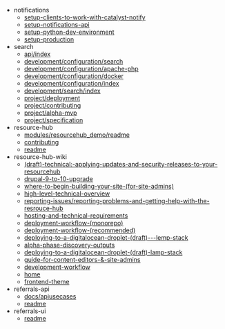 - notifications
  - [setup-clients-to-work-with-catalyst-notify](notifications/setup-clients-to-work-with-catalyst-notify)
  - [setup-notifications-api](notifications/setup-notifications-api)
  - [setup-python-dev-environment](notifications/setup-python-dev-environment)
  - [setup-production](notifications/setup-production)
- search
  - [api/index](search/api/index)
  - [development/configuration/search](search/development/configuration/search)
  - [development/configuration/apache-php](search/development/configuration/apache-php)
  - [development/configuration/docker](search/development/configuration/docker)
  - [development/configuration/index](search/development/configuration/index)
  - [development/search/index](search/development/search/index)
  - [project/deployment](search/project/deployment)
  - [project/contributing](search/project/contributing)
  - [project/alpha-mvp](search/project/alpha-mvp)
  - [project/specification](search/project/specification)
- resource-hub
  - [modules/resourcehub_demo/readme](resource-hub/modules/resourcehub_demo/readme)
  - [contributing](resource-hub/contributing)
  - [readme](resource-hub/readme)
- resource-hub-wiki
  - [(draft)-technical:-applying-updates-and-security-releases-to-your-resourcehub](resource-hub-wiki/(draft)-technical:-applying-updates-and-security-releases-to-your-resourcehub)
  - [drupal-9-to-10-upgrade](resource-hub-wiki/drupal-9-to-10-upgrade)
  - [where-to-begin-building-your-site-(for-site-admins)](resource-hub-wiki/where-to-begin-building-your-site-(for-site-admins))
  - [high-level-technical-overview](resource-hub-wiki/high-level-technical-overview)
  - [reporting-issues/reporting-problems-and-getting-help-with-the-resrouce-hub](resource-hub-wiki/reporting-issues/reporting-problems-and-getting-help-with-the-resrouce-hub)
  - [hosting-and-technical-requirements](resource-hub-wiki/hosting-and-technical-requirements)
  - [deployment-workflow-(monorepo)](resource-hub-wiki/deployment-workflow-(monorepo))
  - [deployment-workflow-(recommended)](resource-hub-wiki/deployment-workflow-(recommended))
  - [deploying-to-a-digitalocean-droplet-(draft)---lemp-stack](resource-hub-wiki/deploying-to-a-digitalocean-droplet-(draft)---lemp-stack)
  - [alpha-phase-discovery-outputs](resource-hub-wiki/alpha-phase-discovery-outputs)
  - [deploying-to-a-digitalocean-droplet-(draft)-lamp-stack](resource-hub-wiki/deploying-to-a-digitalocean-droplet-(draft)-lamp-stack)
  - [guide-for-content-editors-&-site-admins](resource-hub-wiki/guide-for-content-editors-&-site-admins)
  - [development-workflow](resource-hub-wiki/development-workflow)
  - [home](resource-hub-wiki/home)
  - [frontend-theme](resource-hub-wiki/frontend-theme)
- referrals-api
  - [docs/apiusecases](referrals-api/docs/apiusecases)
  - [readme](referrals-api/readme)
- referrals-ui
  - [readme](referrals-ui/readme)
